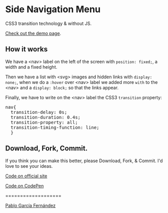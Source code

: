 <h1>Side Navigation Menu</h1>

<p>CSS3 transition technology & without JS.</p>
<a href="http://www.pablogarciafernandez.com/lab/demo/side-navigation-menu.html" target="_blank">Check out the demo page</a>.

<h2>How it works</h2>

<p>We have a &lt;nav&gt; label on the left of the screen with <code>position: fixed;</code>, a width and a fixed height.</p>
<p>Then we have a list with &lt;svg&gt; images and hidden links with  <code>display: none;</code>, when we do a <code>:hover</code> over &lt;nav&gt; label we added more <code>with</code> to the &lt;nav&gt; and a <code>display: block;</code> so that the links appear.</p>

<p>Finally, we have to write on the &lt;nav&gt; label the CSS3 <code>transition</code> property:</p>
<pre>
nav{
  transition-delay: 0s;
  transition-duration: 0.4s;
  transition-property: all;
  transition-timing-function: line;
  }
</pre>


<h2>Download, Fork, Commit.</h2>

<p>If you think you can make this better, please Download, Fork, & Commit. I'd love to see your ideas.</p>

<a href="http://www.pablogarciafernandez.com/lab/side-navigation-menu.html" target="_blank">Code on official site</a>

<a href="http://codepen.io/PableraShow/pen/HdJtv" target="_blank">Code on CodePen</a>

===================

<a href="http://pablogarciafernandez.com" title="Pablo García Fernández" target="_blank">Pablo García Fernández</a>
